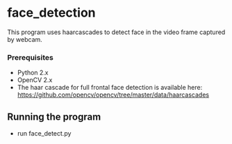 # face_detection
This program uses haarcascades to detect face in the video frame captured by webcam. 

### Prerequisites
* Python 2.x
* OpenCV 2.x
* The haar cascade for full frontal face detection is available here: https://github.com/opencv/opencv/tree/master/data/haarcascades

## Running the program
* run face_detect.py

